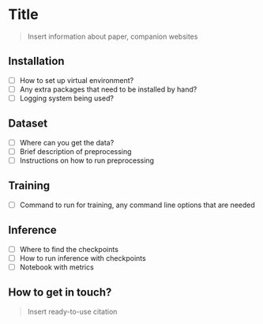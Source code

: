 # Title

> Insert information about paper, companion websites

## Installation

- [ ] How to set up virtual environment?
- [ ] Any extra packages that need to be installed by hand?
- [ ] Logging system being used?

## Dataset

- [ ] Where can you get the data?
- [ ] Brief description of preprocessing
- [ ] Instructions on how to run preprocessing

## Training

- [ ] Command to run for training, any command line options that are needed

## Inference

- [ ] Where to find the checkpoints
- [ ] How to run inference with checkpoints
- [ ] Notebook with metrics

## How to get in touch?

> Insert ready-to-use citation
